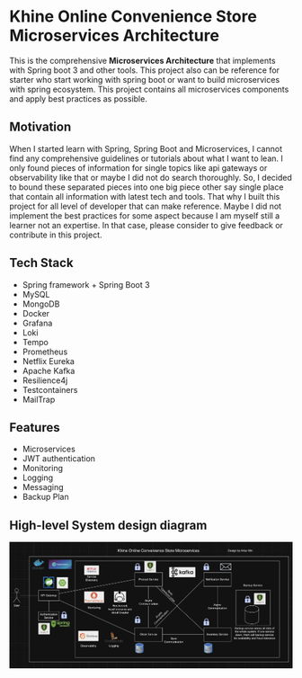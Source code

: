 # Khine Online Convenience Store Microservices Architecture

This is the comprehensive **Microservices Architecture** that implements with Spring boot 3 and other tools. This project also can be reference for starter who start working with spring boot or want to build microservices with spring ecosystem. This project contains all microservices components and apply best practices as possible.

## Motivation

When I started learn with Spring, Spring Boot and Microservices, I cannot find any comprehensive guidelines or tutorials about what I want to lean. I only found pieces of information for single topics like api gateways or observability like that or maybe I did not do search thoroughly. So, I decided to bound these separated pieces into one big piece other say single place that contain all information with latest tech and tools. That why I built this project for all level of developer that can make reference. Maybe I did not implement the best practices for some aspect because I am myself still a learner not an expertise. In that case, please consider to give feedback or contribute in this project.  

## Tech Stack

- Spring framework + Spring Boot 3
- MySQL 
- MongoDB
- Docker
- Grafana
- Loki
- Tempo
- Prometheus
- Netflix Eureka
- Apache Kafka
- Resilience4j
- Testcontainers
- MailTrap

## Features

- Microservices
- JWT authentication
- Monitoring
- Logging
- Messaging
- Backup Plan

## High-level System design diagram

![system design diagram](assets/system-design-diagram.png)
